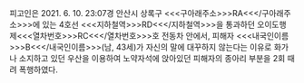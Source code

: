 피고인은 2021. 6. 10. 23:07경 안산시 상록구 <<<구아래주소>>>RA<<</구아래주소>>>에 있는 4호선 <<<지하철역>>>RD<<</지하철역>>>을 통과하던 오이도행 제<<<열차번호>>>RC<<</열차번호>>>호 전동차 안에서, 피해자 <<<내국인이름>>>B<<</내국인이름>>>(남, 43세)가 자신의 말에 대꾸하지 않는다는 이유로 화가 나 소지하고 있던 우산을 이용하여 노약자석에 앉아있던 피해자의 종아리 부분을 2회 때려 폭행하였다.